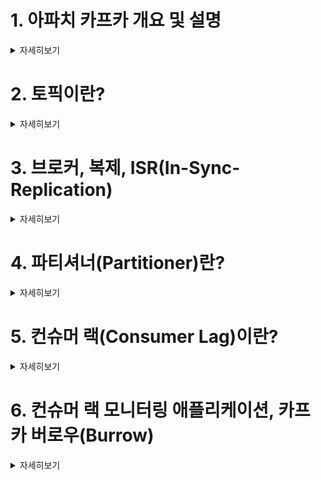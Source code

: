 
# 1. 아파치 카프카 개요 및 설명 
<details><summary> 자세히보기 </summary>

### 카프카가 없을 땐

1. 소스1 <--> 타겟1 단방향 통신

![image](https://user-images.githubusercontent.com/28394879/144202193-8d8d1314-3035-41f4-9aee-074ff759f4c0.png)

2. 소스N <--> 타겟M 굉장히 많은 단방향, 양방향 통신들

![image](https://user-images.githubusercontent.com/28394879/144202449-5bf61b65-ebb2-4d56-ad8b-324325bd53c5.png)


**1번 구조에서 2번구조로 점점 되가면서 생기는일들**
- 데이터 전송 라인이 많아 짐에 따라, 배포와 장애에 대응하기 어려워졌다.
- 데이터를 전송할 때 프로토콜 포멧의 파편화가 심각해졌다.
- 추후에 데이터의 포멧내부의 변경사항이 있을 때 유지보수가 힘들다


### 카프카 이후
![image](https://user-images.githubusercontent.com/28394879/144202817-6534b6cc-cf27-4156-9984-b1f5d70db790.png)
- 복잡함을 해결하기 위해 링크드인에서 내부적으로 개발
- 현재는 오픈소스로 제공 

### 카프카 특징
![image](https://user-images.githubusercontent.com/28394879/144203176-d15f48d1-7686-4e9d-bcb2-b3b4d7e12792.png)
- 소스 애플리케이션과 타겟 애플리케이션의 커플링을 약하게 해줌
- 소스 애플리케이션은 아파치 카프카에 데이터를 전송하면 된다.
- 타겟 애플리케이션에서는 아파치 카프카에서 데이터를 가져오면 된다.
- 예) 쇼핑몰
  - 소스 애플리케이션 
    - 클릭 로그
    - 결제 로그
  - 타겟 애플리케이션
    - 로그 적재
    - 로그 처리
- 소스 애플리케이션에서 보낼 수 있는 데이터형식은 거의 제한이 없다.


![image](https://user-images.githubusercontent.com/28394879/144203636-a14d31d6-bb2a-4c9f-9702-cd1d7f8a92da.png)
- 토픽
  - 하나의 토픽이 하나의 큐라고 생각하면된다.
- Producer
  - 데이터를 송신
- Consumer
  - 데이터를 수신
 

### 카프카의 장점 
- fault tolerant
  - 고가용성으로 서버가 이슈 생기거나 갑작스럽게 랙(전원이) 내려가는 상황에서도 데이터를 손실 없이 복구할 수 있다.
- 낮은 지연(latency)와 높은 처리량(Throughput)를 통해서 아주 효과적으로 데이터를 많이 처리할 수 있다.
  - 빅데이터 처리에서는 거의 무조건 사용하고 있다.


</details>

# 2. 토픽이란?
<details><summary> 자세히보기 </summary>

### 카프카 토픽 특징
![image](https://user-images.githubusercontent.com/28394879/144206455-f96f3955-b071-48b9-a54b-93db52318b23.png)

- 카프카에서는 토픽을 여러개 생성할 수 있다.
- 토픽은 데이터베이스의 테이블이나 파일시스템의 폴더와 유사한 성질을 가지고 있다.
- Producer가 데이터를 가져가고 Consumer는 데이터를 가져가게 된다.
- 토픽은 이름을 가질 수 있는데 목적에 따라 무슨 데이터를 담는지 명확하게 명시하면 추후 유지보수 시 편리하게 관리할 수 있다.


### 카프카 토픽 내부 (파티션이 1개 일 경우)
![image](https://user-images.githubusercontent.com/28394879/144207010-bc5d1494-663d-4bbf-b814-1ed63504f906.png)

- 하나의 토픽은 여러개의 파티션으로 구성될 수 있다.
- 첫번째 파티션 번호는 0번부터 시작한다.
- 하나의 파티션은 큐와 같이 내부에 데이터가 파티션끝에서부터 차곡차곡 쌓인다.
- 클릭로그 토픽에 카프카 컨슈머가 붙게되면 데이터를 가장 오래된 순서대로 가져간다. (0번부터 6번까지)
- 더이상 데이터가 들어오지 않으면 컨슈머는 또 다른 데이터가 들어올때까지 기다린다.
- 컨슈머가 record들을 가져가도 데이터는 삭제되지 않는다.
- 새로운 컨슈머가 붙었을 때 다시 0번부터 가져가서 사용할 수 있다.
  - 다만 컨슈머 그룹이 달라야 하고, auto.offset.reset=earlieast로 설정되어 있어야 한다.
- 동일데이터를 두번 처리할 수 있는데 이게 카프카를 사용하는 아주 중요한 이유기도 하다.
 

### 카프카 토픽 내부 (파티션이 2개이상 일 경우)
![image](https://user-images.githubusercontent.com/28394879/144208476-7b8e7c66-fd5d-4803-801d-9a556496b147.png)

1. 키가 null 이고, 기본 파티셔너 사용할 경우
   - 라운드 로빈(Round robin)으로 할당
2. 키가 있고, 기본 파티셔너 사용할 경우
   - 키의 해시(hash)값을 구하고, 특정 파티션에 할당

- 파티션을 늘리는것은 조심해야 한다. 
  - 파티션을 늘릴 수는 있지만, 파티션을 다시 줄일 수 없기 떄문이다.
- 파티션의 레코드는 언제 삭제되나? 옵션에 따른다.
  - log.retentions.ms: 최대 record 보존 시간
  - log.retentions.byte: 최대 record 보존 크기(byte)


</details>

# 3. 브로커, 복제, ISR(In-Sync-Replication)
<details><summary> 자세히보기 </summary>

### Kafka broker
- 카프카가 설치되어 있는 서버 단위
- 보통 3개이상의 broker로 구성하여 사용하는 것을 권장

![image](https://user-images.githubusercontent.com/28394879/144804154-d1d4235f-d9f8-4534-9a33-36a5faf63352.png)

### Kafka replication
- replication은 partition의 복제를 뜻한다.

![image](https://user-images.githubusercontent.com/28394879/144804478-8411359a-3492-4929-b69c-57221dd2a0a5.png)
- 만약 파티션이이 1개이고 replication이 1인 topic이 존재하고 브로커가 3대라면, 브로커 3대중 1대에 해당 토픽의 정보(데이터)가 저장된다 


![image](https://user-images.githubusercontent.com/28394879/144804664-4cded1c6-90d6-4ed0-bb51-2f6055d4d6eb.png)
- 만약 파티션이 1개이고 replication이 2인 topic이 존재하고 브로커가 3대라면, 파티션은 원본1개와 복제본 1개로 총2개가 존재한다. 

![image](https://user-images.githubusercontent.com/28394879/144807916-6a839712-5356-45ce-9977-e6ab7d2db273.png)
- 파티션이 1개이고, replication이 3인 topic이 존재하고 브로커가 3대라면, 파티션은 원본1개와 복제본 2개로 총3개가 존재한다. 

브로커개수가 3이면 replication은 4가 될 수 없다. 

![image](https://user-images.githubusercontent.com/28394879/144808241-08c604ae-e582-488d-8f5b-48611faf84ca.png)
- 원본 파티션은 Leader partition이라고 부른다. 
- 나머지 파티션은 Follower partition이라고 부른다. 

### Kafka ISR

![image](https://user-images.githubusercontent.com/28394879/144808313-6d0601c0-aecb-4fd9-bd23-8d5cf09dde99.png)
- Leader partition + Follower partition 을 ISR이라고한다.
- ISR은 In Sync Replica의 줄임말이다. 


### Why replica? (왜 복제를하나?)
- partition의 고가용성을 위해서 사용한다. 
- replication이 1이고 partition 1인 topic이 존재 한다면, 갑자기 브로커가 고장나면 더이상 해당 파티션을 복구할 수 없게된다.
- 만약 replication이 2이면, Follower Partition을 통해서 복구가 가능해지고, Follower Partition이 Leader Partition으로 승계하게 된다.
  
### Replication&ack
- 프로듀서가 토픽의 파티션에 데이터를 전달할 때, 전달 받는 주체가 Leader Partition이다.
- 프로듀서에는 ack라는 상세 옵션이 있다
  - ack를 통해 고가용성을 유지할 수 있다
  - 이 옵션은 partition의 replication과 관련이 있다.
- ack는 0, 1, all 중에 1개를 골라서 설정할 수 있다.

**ack가 0인경우**  
![image](https://user-images.githubusercontent.com/28394879/144809372-6066a815-730c-4306-b229-4612bafa4dda.png)
- 프로듀서가 Leader Partition에 데이터를 전송하고, 응답값을 받지않는다.
- Leader Partition에 데이터가 정상적으로 전송됐는지 그리고 나머지 partition에 정상적으로 복제되었는지 알 수 없고, 보장할 수 없다.
- 속도는 빠르지만 데이터 유실 가능성이 있다.


**ack가 1인경우**  
![image](https://user-images.githubusercontent.com/28394879/144809692-b768e6bf-b8e6-43bf-b0b1-ad77c37b5b7a.png)
- Leader Partition에 데이터를 전송하고, Leader Partition이 데이터를 정상적으로 받았는지 응답값을 받는다.
- 나머지 Partition에 복제되었는지는 알 수 없다.
- Leader Partition이 데이터를 받은 즉시 브로커가 장애가 난다면 나머지 Partition에 데이터가 미처 전송되지 못한 상태이므로 이전에 ack 0옵션과 마찬가지로 데이터 유실 가능성이 있다

**ack all인경우**  
![image](https://user-images.githubusercontent.com/28394879/144810819-049d6a73-42de-4394-811b-6ee6848494fe.png)
- follower partition에 복제가 잘 이루어졌는지 응답값을 전달받는다.
- Leader Partition에 데이터를 보낸후, Follower Partition에도 데이터가 저장되는 것을 확인하는 절차를 거친다.
- 이 경우 데이터 유실은 없다.
- ack 0, 1 에 비해 확인하는 부분이 많기 때문에 속도가 현저히 느리다는 단점이 있다 

### Replication count
![image](https://user-images.githubusercontent.com/28394879/144811637-7bd0c275-017b-4153-9443-de4d182d8c44.png)
- replication 갯수가 많을수록 브로커의 리소스 사용량도 늘어난다.
- 따라서 카프카에 들어오는 데이터량과 retention data즉 저장시간을 잘 생각해서 replication의 개수를 정해야한다.

![image](https://user-images.githubusercontent.com/28394879/144811717-9242e16f-109d-4915-83b2-502154e2c229.png)
- 3개 이상의 브로커를 사용 할 때 replication은 3으로 설정하는 것이 좋다.

</details>

# 4. 파티셔너(Partitioner)란?
<details><summary> 자세히보기 </summary>

### 파티셔너란
![image](https://user-images.githubusercontent.com/28394879/144813124-6cca8429-5e44-4b73-8f7f-867d1683eefb.png)
- 프로듀서가 데이터를 보내면 무조건 파티셔너를 통해서 브로커로 데이터가 전송된다.
- 파티셔너는 데이터를 토픽에 어떤 파티션에 넣을지 결정하는 역할을 한다.
- 레코드에 포함된 메시지 키 또는 메시지 값에 따라서 파티션의 위치가 결정되게 된다.
- 프로듀서를 사용할 때, 파티셔너를 따로 설정하지 않으면 UniformStickyPartitioner로 설정이 된다.
- 메시지 키가 있을 때 없을 때 다르게 동작한다.

### 메시지 키가 있는 경우
![image](https://user-images.githubusercontent.com/28394879/144813498-7380137a-ad23-4197-8962-861858ead3be.png)
- 메시지키를 가진 레코드는 파티셔너에 의해서 특정한 해쉬값이 생성되는데, 이 해쉬값을 기준으로 어느 파티션으로 들어갈지 정해진다.

**토픽에 파티션이 2개인 경우**   
![image](https://user-images.githubusercontent.com/28394879/144813597-4236868f-2f2a-4e6b-b727-4651b01d8483.png)
- 동일한 메시지 키를 가진 레코드는 동일한 해쉬값을 만들기 떄문에, 항상 동일한 파티션에 들어가는 것을 보장한다.
- 이렇게 동일한 메시지 키를 가진 레코드들은 동일한 파티션에 들어가기 떄문에, 순서를 지켜서 데이터를 처리할 수 있다는 장점이 있다 
  - 예) 서울의 온도를 기록하는 레코드를 파티션에 집어넣는다.
  - 메시지키에 "서울"이라는 String값을 넣고 레코드를 지속적으로 보낸다면 항상 동일한 파티션에 데이터가 순서대로 들어가기 떄문에 컨슈머는 서울이라는 레코드를 순서를 지켜서 데이터를 처리할 수 있다.


### 메시지 키가 없는 경우

- 라운드 로빈으로 파티션에 들어간다.
- 전통적인 라운드 로빈 방식과는 조금 다르게 동작 한다.
- UniformStickyPartition는 프로듀서에서 배치로 모을 수 있는 최대한의 레코드들을 모아서 파티션으로 데이터를 보내게 된다.
  - 이렇게 배치단위로 데이터를 보낼 때 파티션에 라운드로빈 방식으로 돌아가면서 넣게 된다.
- 쉽게말해서 메시지키가 없는 레코드들은 파티션에 적절히 분배된다.


기본 파티셔너 뿐만아니라 직접 개발한 파티셔너도 사용할 수 있다.   
카프카에서는 Partitioner 인터페이스를 제공함으로써 직접 개발한 파티셔너를 사용할 수 있게 제공한다. 
- VIP고객을 위해서 10개의 파티션 중에서 8개 파티션에는 VIP고객의 데이터, 2개는 일반 사용자를 위한 파티션으로 구성하여 데이터 처리량을 VIP고객을 위해서 몰아주는 방식으로도 개발할 수 있다. 

</details>

# 5. 컨슈머 랙(Consumer Lag)이란?
<details><summary> 자세히보기 </summary>

### 컨슈머 랙
![image](https://user-images.githubusercontent.com/28394879/144820496-3ca4fa29-f76d-4d57-a81b-636a783917c6.png)
- 카프카 프로듀서는 토픽의 파티션에 데이터를 차곡차곡 넣는다.
- 이 파티션에 데이터가 하나 하나 들어가면, 각 데이터는 오프셋이라고하는 숫자가 1개붙는다.
- 만약 파티션이 1개라면, 0부터 차례대로 숫자가 매겨진다.
- 프로듀서는 계속해서 데이터를 넣게되고, 컨슈머는 계속해서 데이터를 가져간다.
- 만약 프로듀서가 데이터를 넣어주는 속도가 컨슈머가 가져가는 속도보다 빠르면 어떻게 될까? 
  - 1) 프로듀서가 넣은 데이터의 오프셋 
  - 2) 컨슈머가 가져간 데이터의 오프셋
  - 1),2) 두개의 오프셋 간에 차이가 발생한다.
  - 이게 바로 Consumer lag이다.
- Consumer Lag의 숫자를 통해 현재 해당 토픽에 대해 파이프라인으로 연계되어 있는 프로듀서와 컨슈머의 상태에 대해 유추가 가능하다.
  - 주로 컨슈머의 상태에 대해 볼 때 사용한다.
- Consumer Lag은 각 파티션의 오프셋기준으로 프로듀서가 넣은 데이터의 오프셋과 컨슈머가 가져가는 데이터의 오프셋의 차이를 기반으로 한다.

![image](https://user-images.githubusercontent.com/28394879/144821374-ee1d2d80-06d3-49e5-8805-fc1494449cb5.png)
- 위의 그림은 컨슈머 그룹이 1개이고, 파티션이 2개인 토픽에서 데이터를 가져간다면 lag은 2개가 측정될 수 있다.
- 토픽에 여러 파티션이 존재할 경우 Consumer Lag은 여러개가 존재할 수 있다.
- 이렇게 한개의 토픽과 컨슈머 그룹에 대한 lag이 여러개 존재할 수 있을 때 그 중 높은 숫자의 lag을 **records-lag-max**라고 부른다.  
 

</details>

# 6. 컨슈머 랙 모니터링 애플리케이션, 카프카 버로우(Burrow)
<details><summary> 자세히보기 </summary>

</details>

